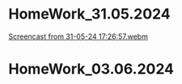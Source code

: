 # HomeWork_31.05.2024
[Screencast from 31-05-24 17:26:57.webm](https://github.com/Iskandarrcode/HomeWork_31.05.2024/assets/153985172/5865964d-b1ae-4243-b94d-ede8b29616ee)
# HomeWork_03.06.2024
